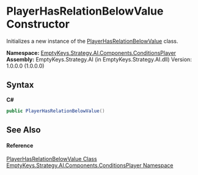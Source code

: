 # PlayerHasRelationBelowValue Constructor 
 

Initializes a new instance of the <a href="T_EmptyKeys_Strategy_AI_Components_ConditionsPlayer_PlayerHasRelationBelowValue">PlayerHasRelationBelowValue</a> class.

**Namespace:**&nbsp;<a href="N_EmptyKeys_Strategy_AI_Components_ConditionsPlayer">EmptyKeys.Strategy.AI.Components.ConditionsPlayer</a><br />**Assembly:**&nbsp;EmptyKeys.Strategy.AI (in EmptyKeys.Strategy.AI.dll) Version: 1.0.0.0 (1.0.0.0)

## Syntax

**C#**<br />
``` C#
public PlayerHasRelationBelowValue()
```


## See Also


#### Reference
<a href="T_EmptyKeys_Strategy_AI_Components_ConditionsPlayer_PlayerHasRelationBelowValue">PlayerHasRelationBelowValue Class</a><br /><a href="N_EmptyKeys_Strategy_AI_Components_ConditionsPlayer">EmptyKeys.Strategy.AI.Components.ConditionsPlayer Namespace</a><br />